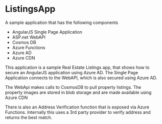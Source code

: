 # ListingsApp
A sample application that has the following components
- AngularJS Single Page Application
- ASP.net WebAPI
- Cosmos DB
- Azure Functions 
- Azure AD 
- Azure CDN

This application is a sample Real Estate Listings app, that shows how to secure an AngularJS application using Azure AD. The Single Page Application connects to the WebAPI, which is also secured using Azure AD. 

The WebApi makes calls to CosmosDB to pull property listings. The property images are stored in blob storage and are made available using Azure CDN

There is also an Address Verification function that is exposed via Azure Functions. Internally this uses a 3rd party provider to verify address and returns the best match.
